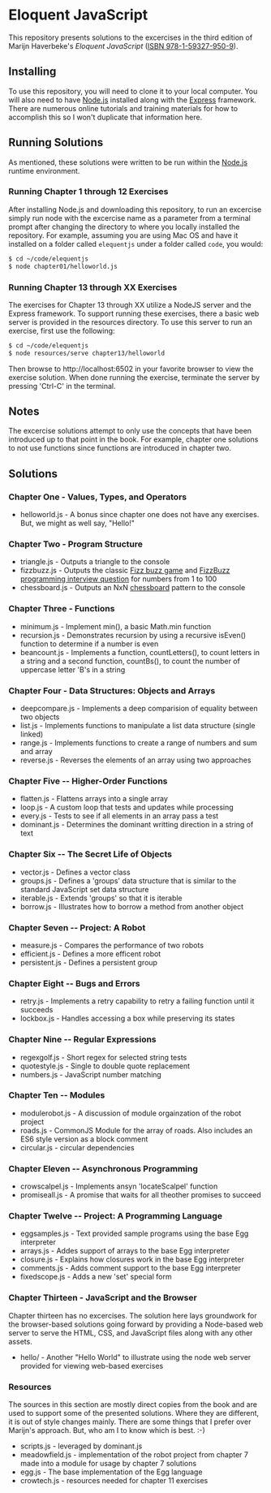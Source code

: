 # Eloquent JavaScript

This repository presents solutions to the excercises in the third edition of Marijn Haverbeke's *Eloquent JavaScript* ([ISBN 978-1-59327-950-9](https://read.amazon.com/kp/embed?asin=B07C96Q217&preview=newtab&linkCode=kpe&ref_=cm_sw_r_kb_dp_fxZ.EbDN7B1DB)).

## Installing

To use this repository, you will need to clone it to your local computer.  You will also need to have [Node.js](nodejs.org) installed along with the [Express](https://expressjs.com/) framework.  There are numerous online tutorials and training materials for how to accomplish this so I won't duplicate that information here.

## Running Solutions

As mentioned, these solutions were written to be run within the [Node.js](nodejs.org) runtime environment.

### Running Chapter 1 through 12 Exercises

After installing Node.js and downloading this repository, to run an excercise simply run node with the excercise name as a parameter from a terminal prompt after changing the directory to where you locally installed the repository.  For example, assuming you are using Mac OS and have it installed on a folder called `elequentjs` under a folder called `code`, you would:

````bash
$ cd ~/code/elequentjs
$ node chapter01/helloworld.js 
````

### Running Chapter 13 through XX Exercises

The exercises for Chapter 13 through XX utilize a NodeJS server and the Express framework.  To support running these exercises, there a basic web server is provided in the resources directory.
To use this server to run an exercise, first use the following:

````bash
$ cd ~/code/elequentjs
$ node resources/serve chapter13/helloworld 
````

Then browse to http://localhost:6502 in your favorite browser to view the exercise solution. When done running the exercise, terminate the server by pressing 'Ctrl-C' in the terminal.

## Notes

The excercise solutions attempt to only use the concepts that have been introduced up to that
point in the book.  For example, chapter one solutions to not use functions since functions
are introduced in chapter two.

## Solutions

### Chapter One - Values, Types, and Operators

* helloworld.js - A bonus since chapter one does not have any exercises. But, we might as well say, "Hello!"

### Chapter Two - Program Structure

* triangle.js - Outputs a triangle to the console
* fizzbuzz.js - Outputs the classic [Fizz buzz game](https://en.wikipedia.org/wiki/Fizz_buzz) and [FizzBuzz programming interview question](https://blog.codinghorror.com/why-cant-programmers-program/) for numbers from 1 to 100
* chessboard.js - Outputs an NxN [chessboard](https://en.wikipedia.org/wiki/Chessboard) pattern to the console

### Chapter Three - Functions

* minimum.js - Implement min(), a basic Math.min function
* recursion.js - Demonstrates recursion by using a recursive isEven() function to determine if a number is even
* beancount.js - Implements a function, countLetters(), to count letters in a string and a second function, countBs(), to count the number of uppercase letter 'B's in a string

### Chapter Four - Data Structures: Objects and Arrays

* deepcompare.js - Implements a deep comparision of equality between two objects
* list.js - Implements functions to manipulate a list data structure (single linked)
* range.js - Implements functions to create a range of numbers and sum and array
* reverse.js - Reverses the elements of an array using two approaches

### Chapter Five -- Higher-Order Functions

* flatten.js - Flattens arrays into a single array
* loop.js - A custom loop that tests and updates while processing
* every.js - Tests to see if all elements in an array pass a test
* dominant.js - Determines the dominant writting direction in a string of text

### Chapter Six -- The Secret Life of Objects

* vector.js - Defines a vector class
* groups.js - Defines a 'groups' data structure that is similar to the standard JavaScript set data structure
* iterable.js - Extends 'groups' so that it is iterable
* borrow.js - Illustrates how to borrow a method from another object

### Chapter Seven -- Project: A Robot

* measure.js - Compares the performance of two robots
* efficient.js - Defines a more efficent robot
* persistent.js - Defines a persistent group

### Chapter Eight -- Bugs and Errors

* retry.js - Implements a retry capability to retry a failing function until it succeeds
* lockbox.js - Handles accessing a box while preserving its states

### Chapter Nine -- Regular Expressions

* regexgolf.js - Short regex for selected string tests
* quotestyle.js - Single to double quote replacement
* numbers.js - JavaScript number matching

### Chapter Ten -- Modules

* modulerobot.js - A discussion of module orgainzation of the robot project
* roads.js - CommonJS Module for the array of roads.  Also includes an ES6 style version as a block comment
* circular.js - circular dependencies

### Chapter Eleven -- Asynchronous Programming

* crowscalpel.js - Implements ansyn 'locateScalpel' function
* promiseall.js - A promise that waits for all theother promises to succeed

### Chapter Twelve -- Project: A Programming Language

* eggsamples.js - Text provided sample programs using the base Egg interpreter
* arrays.js - Addes support of arrays to the base Egg interpreter
* closure.js - Explains how closures work in the base Egg interpreter
* comments.js - Adds comment support to the base Egg interpreter
* fixedscope.js - Adds a new 'set' special form

### Chapter Thirteen - JavaScript and the Browser

Chapter thirteen has no excercises.  The solution here lays groundwork for the browser-based solutions going forward by providing a Node-based web server to serve the HTML, CSS, and JavaScript
files along with any other assets.

* hello/ - Another "Hello World" to illustrate using the node web server provided for viewing web-based exercises

### Resources

The sources in this section are mostly direct copies from the book and are used
to support some of the presented solutions. Where they are different, it is out
of style changes mainly.  There are some things that I prefer over Marijn's
approach. But, who am I to know which is best.  :-)

* scripts.js - leveraged by dominant.js
* meadowfield.js - implementation of the robot project from chapter 7 made into a module for usage by chapter 7 solutions
* egg.js - The base implementation of the Egg language
* crowtech.js - resources needed for chapter 11 exercises